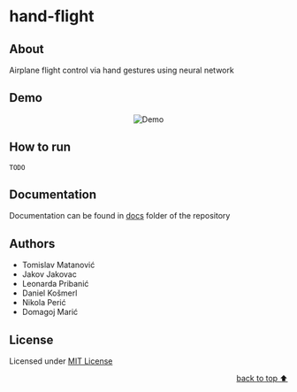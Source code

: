 # hand-flight

## About
Airplane flight control via hand gestures using neural network

## Demo
<div align="center">
    <img alt="Demo" src="https://github.com/user-attachments/assets/2dcd9b00-ce39-4c71-bdba-e4df6d70a527">
</div>

## How to run
```TODO```

## Documentation
Documentation can be found in [docs](./docs) folder of the repository

## Authors

- Tomislav Matanović
- Jakov Jakovac
- Leonarda Pribanić
- Daniel Košmerl
- Nikola Perić
- Domagoj Marić

## License
Licensed under [MIT License](./LICENSE)

  <!-- - Use this html element to create a back to top button. -->
<p align="right"><a href="#how-to-use-this-project">back to top ⬆️</a></p>
